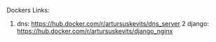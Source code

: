 Dockers Links:
1. dns: https://hub.docker.com/r/artursuskevits/dns_server
2 django: https://hub.docker.com/r/artursuskevits/django_nginx

